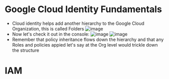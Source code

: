 # Google Cloud Identity Fundamentals
- Cloud identity helps add another hierarchy to the Google Cloud Organization, this is called Folders
![image](https://user-images.githubusercontent.com/43883264/179438253-74bbae3f-e9f3-48ac-8e43-51e264234041.png)
- Now let's check it out in the console:
![image](https://user-images.githubusercontent.com/43883264/179438387-b19523a4-be52-48cf-ace8-1a44fcc37703.png)
![image](https://user-images.githubusercontent.com/43883264/179438431-50c7f379-5a37-46cd-b741-0faf088a9ba6.png)
- Remember that policy inheritance flows down the hierarchy and that any Roles and policies appied let's say at the Org level would trickle down the structure

# IAM
